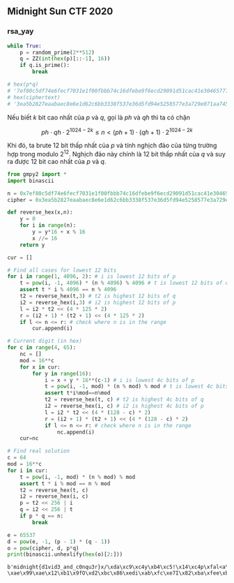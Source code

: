 ## Midnight Sun CTF 2020

### rsa_yay

```python
while True:
    p = random_prime(2**512)
    q = ZZ(int(hex(p)[::-1], 16))
    if q.is_prime():
        break

# hex(p*q)
# '7ef80c5df74e6fecf7031e1f00fbbb74c16dfebe9f6ecd29091d51cac41e30465777f5e3f1f291ea82256a72276db682b539e463a6d9111cf6e2f61e50a9280ca506a0803d2a911914a385ac6079b7c6ec58d6c19248c894e67faddf96a8b88b365f16e7cc4bc6e2b4389fa7555706ab4119199ec20e9928f75393c5dc386c65'
# hex(ciphertext)
# '3ea5b2827eaabaec8e6e1d62c6bb3338f537e36d5fd94e5258577e3a729e071aa745195c9c3e88cb8b46d29614cb83414ac7bf59574e55c280276ba1645fdcabb7839cdac4d352c5d2637d3a46b5ee3c0dec7d0402404aa13525719292f65a451452328ccbd8a0b3412ab738191c1f3118206b36692b980abe092486edc38488'
```

Nếu biết $k$ bit cao nhất của $p$ và $q$, gọi là $ph$ và $qh$ thì ta có chặn

$$ph \cdot qh \cdot 2^{1024-2k} \leqslant n < (ph+1) \cdot (qh + 1) \cdot 2^{1024-2k}$$

Khi đó, ta brute $12$ bit thấp nhất của $p$ và tính nghịch đảo của từng trường hợp trong modulo $2^{12}$. Nghịch đảo này chính là $12$ bit thấp nhất của $q$ và suy ra được $12$ bit cao nhất của $p$ và $q$.


```python
from gmpy2 import *
import binascii

n = 0x7ef80c5df74e6fecf7031e1f00fbbb74c16dfebe9f6ecd29091d51cac41e30465777f5e3f1f291ea82256a72276db682b539e463a6d9111cf6e2f61e50a9280ca506a0803d2a911914a385ac6079b7c6ec58d6c19248c894e67faddf96a8b88b365f16e7cc4bc6e2b4389fa7555706ab4119199ec20e9928f75393c5dc386c65
cipher = 0x3ea5b2827eaabaec8e6e1d62c6bb3338f537e36d5fd94e5258577e3a729e071aa745195c9c3e88cb8b46d29614cb83414ac7bf59574e55c280276ba1645fdcabb7839cdac4d352c5d2637d3a46b5ee3c0dec7d0402404aa13525719292f65a451452328ccbd8a0b3412ab738191c1f3118206b36692b980abe092486edc38488

def reverse_hex(x,n):
    y = 0
    for i in range(n):
        y = y*16 + x % 16
        x //= 16
    return y

cur = []

# Find all cases for lowest 12 bits
for i in range(1, 4096, 2): # i is lowest 12 bits of p
    t = pow(i, -1, 4096) * (n % 4096) % 4096 # t is lowest 12 bits of q
    assert t * i % 4096 == n % 4096
    t2 = reverse_hex(t,3) # t2 is highest 12 bits of q
    i2 = reverse_hex(i,3) # i2 is highest 12 bits of p
    l = i2 * t2 << (4 * 125 * 2)
    r = (i2 + 1) * (t2 + 1) << (4 * 125 * 2)
    if l <= n <= r: # check where n is in the range
        cur.append(i)

# Current digit (in hex)
for c in range(4, 65):
    nc = []
    mod = 16**c
    for x in cur:
        for y in range(16):
            i = x + y * 16**(c-1) # i is lowest 4c bits of p
            t = pow(i, -1, mod) * (n % mod) % mod # t is lowest 4c bits of q
            assert t*i%mod==n%mod
            t2 = reverse_hex(t, c) # t2 is highest 4c bits of q
            i2 = reverse_hex(i, c) # i2 is highest 4c bits of p
            l = i2 * t2 << (4 * (128 - c) * 2)
            r = (i2 + 1) * (t2 + 1) << (4 * (128 - c) * 2)
            if l <= n <= r: # check where n is in the range
                nc.append(i)
    cur=nc

# Find real solution
c = 64
mod = 16**c
for i in cur:
    t = pow(i, -1, mod) * (n % mod) % mod
    assert t * i % mod == n % mod
    t2 = reverse_hex(t, c)
    i2 = reverse_hex(i, c)
    p = t2 << 256 | i
    q = i2 << 256 | t
    if p * q == n:
        break

e = 65537
d = pow(e, -1, (p - 1) * (q - 1))
o = pow(cipher, d, p*q)
print(binascii.unhexlify(hex(o)[2:]))
```

    b'midnight{d1vid3_and_c0nqu3r}x/\xda\xc9\xc4y\xb4\xc5!\x14\xc4p\xfal<a\x00\xd9m\xae\xb0k\xf8\xe0\xb31\xd9\xe6J\xcd\xaf|\x0b\xde6\xe2\xe8|>\xb8\xa2\x03\xa6\x92\xf6\xf3i\x10\xbb\x04\xc4Ha\x83d\x9d}6S\x88K\xba\tp\xed\xa3\xe2\xaf3\xc9\xae\xa9\xafF\xe5\x0c?\xae\x99\xae\x12\xb1\x9fO\xd2\xbc\x86\xedi\xab\xfc\xe7I\x82\xba\xfee\xba\xf0\xed'
    
